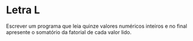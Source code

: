 # Letra L

Escrever um programa que leia quinze valores numéricos inteiros e no final apresente o somatório da fatorial de cada valor lido.
